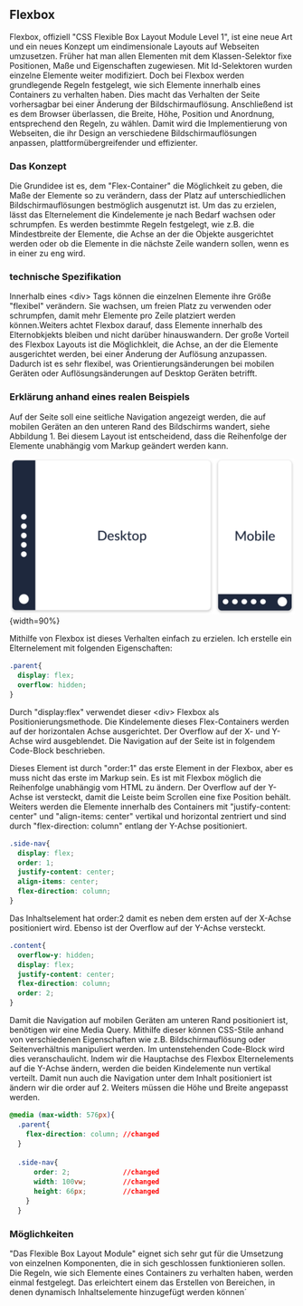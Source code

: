 ## Flexbox
Flexbox, offiziell "CSS Flexible Box Layout Module Level 1", ist eine neue Art und ein neues Konzept um eindimensionale Layouts auf Webseiten umzusetzen. Früher hat man allen Elementen mit dem Klassen-Selektor fixe Positionen, Maße und Eigenschaften zugewiesen. Mit Id-Selektoren wurden einzelne Elemente weiter modifiziert.
Doch bei Flexbox werden grundlegende Regeln festgelegt, wie sich Elemente innerhalb eines Containers zu verhalten haben. Dies macht das Verhalten der Seite vorhersagbar bei einer Änderung der Bildschirmauflösung. Anschließend ist es dem Browser überlassen, die Breite, Höhe, Position und Anordnung, entsprechend den Regeln, zu wählen. Damit wird die Implementierung von Webseiten, die ihr Design an verschiedene Bildschirmauflösungen anpassen, plattformübergreifender und effizienter.

### Das Konzept
Die Grundidee ist es, dem "Flex-Container" die Möglichkeit zu geben, die Maße der Elemente so zu verändern, dass der Platz auf unterschiedlichen Bildschirmauflösungen bestmöglich ausgenutzt ist. Um das zu erzielen, lässt das Elternelement die Kindelemente je nach Bedarf wachsen oder schrumpfen. Es werden bestimmte Regeln festgelegt, wie z.B. die Mindestbreite der Elemente, die Achse an der die Objekte ausgerichtet werden oder ob die Elemente in die nächste Zeile wandern sollen, wenn es in einer zu eng wird.

### technische Spezifikation
Innerhalb eines \<div> Tags können die einzelnen Elemente ihre Größe "flexibel" verändern. Sie wachsen, um freien Platz zu verwenden oder schrumpfen, damit mehr Elemente pro Zeile platziert werden können.Weiters achtet Flexbox darauf, dass Elemente innerhalb des Elternobkjekts bleiben und nicht darüber hinauswandern. Der große Vorteil des Flexbox Layouts ist die Möglichkleit, die Achse, an der die Elemente ausgerichtet werden, bei einer Änderung der Auflösung anzupassen. Dadurch ist es sehr flexibel, was Orientierungsänderungen bei mobilen Geräten oder Auflösungsänderungen auf Desktop Geräten betrifft.

### Erklärung anhand eines realen Beispiels
Auf der Seite soll eine seitliche Navigation angezeigt werden, die auf mobilen Geräten an den unteren Rand des Bildschirms wandert, siehe Abbildung 1. Bei diesem Layout ist entscheidend, dass die Reihenfolge der Elemente unabhängig vom Markup geändert werden kann.

![Flexbox Beispiel Funktionalität](bilder/Dominik/Flexbox_Illustration_1.png){width=90%}

Mithilfe von Flexbox ist dieses Verhalten einfach zu erzielen.
Ich erstelle ein Elternelement mit folgenden Eigenschaften:

```css
.parent{
  display: flex;
  overflow: hidden;
}
```
Durch "display:flex" verwendet dieser \<div> Flexbox als Positionierungsmethode. Die Kindelemente dieses Flex-Containers werden auf der horizontalen Achse ausgerichtet. Der Overflow auf der X- und Y-Achse wird ausgeblendet. Die Navigation auf der Seite ist in folgendem Code-Block beschrieben.

Dieses Element ist durch "order:1" das erste Element in der Flexbox, aber es muss nicht das erste im Markup sein. Es ist mit Flexbox möglich die Reihenfolge unabhängig vom HTML zu ändern. Der Overflow auf der Y-Achse ist versteckt, damit die Leiste beim Scrollen eine fixe Position behält. Weiters werden die Elemente innerhalb des Containers mit "justify-content: center" und "align-items: center" vertikal und horizontal zentriert und sind durch "flex-direction: column" entlang der Y-Achse positioniert.

```css
.side-nav{
  display: flex;
  order: 1;
  justify-content: center;
  align-items: center;
  flex-direction: column;
}
```
Das Inhaltselement hat order:2 damit es neben dem ersten auf der X-Achse positioniert wird. Ebenso ist der Overflow auf der Y-Achse versteckt.

```css
.content{
  overflow-y: hidden;
  display: flex;
  justify-content: center;
  flex-direction: column;
  order: 2;
}
```
Damit die Navigation auf mobilen Geräten am unteren Rand positioniert ist, benötigen wir eine Media Query. Mithilfe dieser können CSS-Stile anhand von verschiedenen Eigenschaften wie z.B. Bildschirmauflösung oder Seitenverhältnis manipuliert werden. Im untenstehenden Code-Block wird dies veranschaulicht. Indem wir die Hauptachse des Flexbox Elternelements auf die Y-Achse ändern, werden die beiden Kindelemente nun vertikal verteilt. Damit nun auch die Navigation unter dem Inhalt positioniert ist ändern wir die order auf 2. Weiters müssen die Höhe und Breite angepasst werden.

```css
@media (max-width: 576px){
  .parent{
    flex-direction: column;	//changed
  }

  .side-nav{
      order: 2;				//changed
      width: 100vw;			//changed
      height: 66px;			//changed
    }
  }
```

### Möglichkeiten
"Das Flexible Box Layout Module" eignet sich sehr gut für die Umsetzung von einzelnen Komponenten, die in sich geschlossen funktionieren sollen. Die Regeln, wie sich Elemente eines Containers zu verhalten haben, werden einmal festgelegt. Das erleichtert einem das Erstellen von Bereichen, in denen dynamisch Inhaltselemente hinzugefügt werden können´
